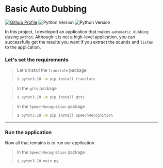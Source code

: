 # Basic Auto Dubbing

[![Github Profile](https://badgen.net/badge/icon/bekiryazgann?icon=github&label)](https://github.com/bekiryazgann)
![Python Version](https://badgen.net/badge/Python/3.10/blue)
![Python Version](https://badgen.net/badge/icon/pypi?icon=pypi&label)



In this project, I developed an application that makes `automatic dubbing` dusing `python`. Although it is not a high-level application, you can successfully get the results you want if you extract the sounds and `listen` to the application.

### Let's set the requirements

> Let's install the ``translate`` package
> ``` bash
> $ pyton3.10 -m pip install translate
> ```

> In the ``gtts`` package
> ``` bash
> $ pyton3.10 -m pip install gtts
> ```

> In the ``SpeechRecognition`` package
> ``` bash
> $ pyton3.10 -m pip install SpeechRecognition
> ```

----

### Run the application
Now all that remains is to run our application.

> In the ``SpeechRecognition`` package
> ``` bash
> $ pyton3.10 main.py
> ```
